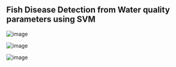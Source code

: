## Fish Disease Detection from Water quality parameters using SVM 

![image](https://github.com/user-attachments/assets/415407df-5e27-4de3-89cc-bed826347413)

![image](https://github.com/user-attachments/assets/46826676-0a02-4360-af51-0f6566bfdd67)

![image](https://github.com/user-attachments/assets/335bede5-ae0b-43d4-be74-676c54df68d4)
